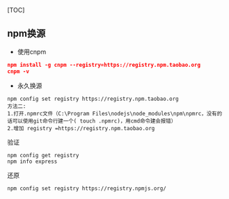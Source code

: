 [TOC]

## npm换源

* 使用cnpm

```json
npm install -g cnpm --registry=https://registry.npm.taobao.org
cnpm -v
```

* 永久换源

```
npm config set registry https://registry.npm.taobao.org
方法二:
1.打开.npmrc文件（C:\Program Files\nodejs\node_modules\npm\npmrc，没有的话可以使用git命令行建一个( touch .npmrc)，用cmd命令建会报错）
2.增加 registry =https://registry.npm.taobao.org 
```

验证

```
npm config get registry
npm info express
```

还原

```
npm config set registry https://registry.npmjs.org/
```

